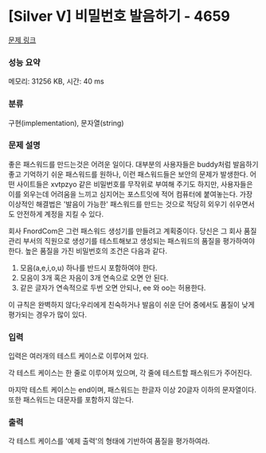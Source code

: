 # [Silver V] 비밀번호 발음하기 - 4659 

[문제 링크](https://www.acmicpc.net/problem/4659) 

### 성능 요약

메모리: 31256 KB, 시간: 40 ms

### 분류

구현(implementation), 문자열(string)

### 문제 설명

<p>좋은 패스워드를 만드는것은 어려운 일이다. 대부분의 사용자들은 buddy처럼 발음하기 좋고 기억하기 쉬운 패스워드를 원하나, 이런 패스워드들은 보안의 문제가 발생한다. 어떤 사이트들은 xvtpzyo 같은 비밀번호를 무작위로 부여해 주기도 하지만, 사용자들은 이를 외우는데 어려움을 느끼고 심지어는 포스트잇에 적어 컴퓨터에 붙여놓는다. 가장 이상적인 해결법은 '발음이 가능한' 패스워드를 만드는 것으로 적당히 외우기 쉬우면서도 안전하게 계정을 지킬 수 있다. </p>

<p>회사 FnordCom은 그런 패스워드 생성기를 만들려고 계획중이다. 당신은 그 회사 품질 관리 부서의 직원으로 생성기를 테스트해보고 생성되는 패스워드의 품질을 평가하여야 한다. 높은 품질을 가진 비밀번호의 조건은 다음과 같다.</p>

<ol>
	<li>모음(a,e,i,o,u) 하나를 반드시 포함하여야 한다.</li>
	<li>모음이 3개 혹은 자음이 3개 연속으로 오면 안 된다.</li>
	<li>같은 글자가 연속적으로 두번 오면 안되나, ee 와 oo는 허용한다.</li>
</ol>

<p>이 규칙은 완벽하지 않다;우리에게 친숙하거나 발음이 쉬운 단어 중에서도 품질이 낮게 평가되는 경우가 많이 있다.</p>

### 입력 

 <p>입력은 여러개의 테스트 케이스로 이루어져 있다.</p>

<p>각 테스트 케이스는 한 줄로 이루어져 있으며, 각 줄에 테스트할 패스워드가 주어진다.</p>

<p>마지막 테스트 케이스는 end이며, 패스워드는 한글자 이상 20글자 이하의 문자열이다. 또한 패스워드는 대문자를 포함하지 않는다.</p>

### 출력 

 <p>각 테스트 케이스를 '예제 출력'의 형태에 기반하여 품질을 평가하여라.</p>

